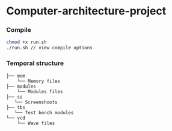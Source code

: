 # Computer-architecture-project

### Compile

```bash
chmod +x run.sh
./run.sh // view compile options
```

### Temporal structure
```
├── mem
    └── Memory files
├── modules
    └── Modules files
├── ss
   └── Screenshoots
├── tbs
   └── Test bench modules
└── vcd
    └── Wave files
```
